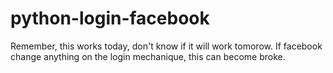 # python-login-facebook

Remember, this works today, don't know if it will work tomorow. If facebook change anything on the login mechanique, this can become broke.
